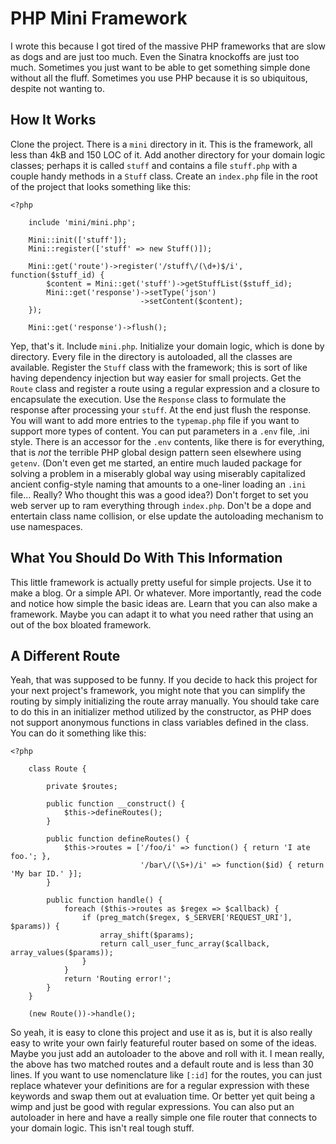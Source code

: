 # PHP Mini Framework

I wrote this because I got tired of the massive PHP frameworks that are slow 
as dogs and are just too much.  Even the Sinatra knockoffs are just too 
much.  Sometimes you just want to be able to get something simple done
without all the fluff.  Sometimes you use PHP because it is so ubiquitous,
despite not wanting to.



## How It Works

Clone the project. There is a `mini` directory in it.  This is the 
framework, all less than 4kB and 150 LOC of it.  Add another directory 
for your domain logic classes; perhaps it is called `stuff` and 
contains a file `stuff.php` with a couple handy methods in a `Stuff` 
class.  Create an `index.php` file in the root of the project that looks something like this:


```
<?php

    include 'mini/mini.php';

    Mini::init(['stuff']);
    Mini::register(['stuff' => new Stuff()]);    

    Mini::get('route')->register('/stuff\/(\d+)$/i', function($stuff_id) {
        $content = Mini::get('stuff')->getStuffList($stuff_id);
        Mini::get('response')->setType('json')
                             ->setContent($content);
    });

    Mini::get('response')->flush();
```

Yep, that's it.  Include `mini.php`. Initialize your domain logic, which is 
done by directory.  Every file in the directory is autoloaded, all the 
classes are available.  Register the `Stuff` class with the framework; this 
is sort of like having dependency injection but way easier for small projects.
Get the `Route` class and register a route using a regular expression and
a closure to encapsulate the execution.  Use the `Response` class to formulate
the response after processing your `stuff`.  At the end just flush the response.
You will want to add more entries to the `typemap.php` file if you want to 
support more types of content. You can put parameters in a `.env` file, .ini 
style.  There is an accessor for the `.env` contents, like there is for everything,
that is _not_ the terrible PHP global design pattern seen elsewhere using 
`getenv`. (Don't even get me started, an entire much lauded package for solving a problem
in a miserably global way using miserably capitalized ancient config-style naming that 
amounts to a one-liner loading an `.ini` file... Really? Who thought this was a good idea?) 
Don't forget to set you web server up to ram everything through 
`index.php`.  Don't be a dope and entertain class name collision, or else update
the autoloading mechanism to use namespaces.



## What You Should Do With This Information

This little framework is actually pretty useful for simple projects.  Use
it to make a blog.  Or a simple API.  Or whatever.  More importantly,
read the code and notice how simple the basic ideas are.  Learn that you
can also make a framework.  Maybe you can adapt it to what you need 
rather that using an out of the box bloated framework.



## A Different Route

Yeah, that was supposed to be funny.  If you decide to hack this project 
for your next project's framework, you might note that you can simplify 
the routing by simply initializing the route array manually.  You should 
take care to do this in an initializer method utilized by the constructor, 
as PHP does not support anonymous functions in class variables defined 
in the class.  You can do it something like this:

```
<?php

    class Route {
   
        private $routes;
   
        public function __construct() {
            $this->defineRoutes();
        }
        
        public function defineRoutes() {
            $this->routes = ['/foo/i' => function() { return 'I ate foo.'; },
                             '/bar\/(\S+)/i' => function($id) { return 'My bar ID.' }];
        }
   
        public function handle() {
            foreach ($this->routes as $regex => $callback) {
                if (preg_match($regex, $_SERVER['REQUEST_URI'], $params)) {
                    array_shift($params);
                    return call_user_func_array($callback, array_values($params));
                }
            }
            return 'Routing error!';
        }
    }
    
    (new Route())->handle();
```

So yeah, it is easy to clone this project and use it as is, but it is also really easy to 
write your own fairly featureful router based on some of the ideas.  Maybe you just add an 
autoloader to the above and roll with it.  I mean really, the above has two matched routes
and a default route and is less than 30 lines.  If you want to use nomenclature like `[:id]` 
for the routes, you can just replace whatever your definitions are for a regular expression 
with these keywords and swap them out at evaluation time.  Or better yet quit being a 
wimp and just be good with regular expressions.  You can also put an autoloader in here and 
have a really simple one file router that connects to your domain logic.  This isn't real 
tough stuff.
